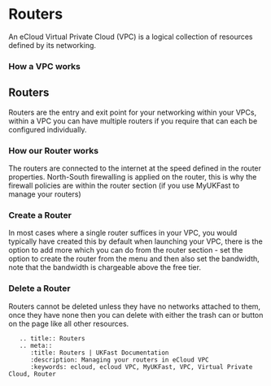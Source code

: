 # Routers
An eCloud Virtual Private Cloud (VPC) is a logical collection of resources defined by its networking.

### How a VPC works
## Routers
Routers are the entry and exit point for your networking within your VPCs, within a VPC you can have multiple routers if you require that can each be configured individually.

### How our Router works
The routers are connected to the internet at the speed defined in the router properties.  North-South firewalling is applied on the router, this is why the firewall policies are within the router section (if you use MyUKFast to manage your routers)

### Create a Router
In most cases where a single router suffices in your VPC, you would typically have created this by default when launching your VPC, there is the option to add more which you can do from the router section - set the option to create the router from the menu and then also set the bandwidth, note that the bandwidth is chargeable above the free tier.

### Delete a Router
Routers cannot be deleted unless they have no networks attached to them, once they have none then you can delete with either the trash can or button on the page like all other resources.


```eval_rst
   .. title:: Routers
   .. meta::
      :title: Routers | UKFast Documentation
      :description: Managing your routers in eCloud VPC
      :keywords: ecloud, ecloud VPC, MyUKFast, VPC, Virtual Private Cloud, Router
```
